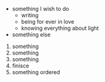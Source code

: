 - something I wish to do
  - writing
  - being for ever in love
  - knowing everything about light
- something else

1. something
2. something
  1. something
  2. finisce
3. something ordered 

